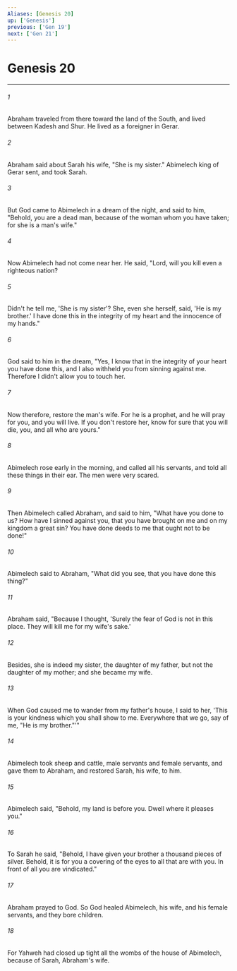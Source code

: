 ```yaml
---
Aliases: [Genesis 20]
up: ['Genesis']
previous: ['Gen 19']
next: ['Gen 21']
---
```

# Genesis 20
***





###### 1 

Abraham traveled from there toward the land of the South, and lived between Kadesh and Shur. He lived as a foreigner in Gerar. 



###### 2 

Abraham said about Sarah his wife, "She is my sister." Abimelech king of Gerar sent, and took Sarah. 



###### 3 

But God came to Abimelech in a dream of the night, and said to him, "Behold, you are a dead man, because of the woman whom you have taken; for she is a man's wife." 



###### 4 

Now Abimelech had not come near her. He said, "Lord, will you kill even a righteous nation? 



###### 5 

Didn't he tell me, 'She is my sister'? She, even she herself, said, 'He is my brother.' I have done this in the integrity of my heart and the innocence of my hands." 



###### 6 

God said to him in the dream, "Yes, I know that in the integrity of your heart you have done this, and I also withheld you from sinning against me. Therefore I didn't allow you to touch her. 



###### 7 

Now therefore, restore the man's wife. For he is a prophet, and he will pray for you, and you will live. If you don't restore her, know for sure that you will die, you, and all who are yours." 



###### 8 

Abimelech rose early in the morning, and called all his servants, and told all these things in their ear. The men were very scared. 



###### 9 

Then Abimelech called Abraham, and said to him, "What have you done to us? How have I sinned against you, that you have brought on me and on my kingdom a great sin? You have done deeds to me that ought not to be done!" 



###### 10 

Abimelech said to Abraham, "What did you see, that you have done this thing?" 



###### 11 

Abraham said, "Because I thought, 'Surely the fear of God is not in this place. They will kill me for my wife's sake.' 



###### 12 

Besides, she is indeed my sister, the daughter of my father, but not the daughter of my mother; and she became my wife. 



###### 13 

When God caused me to wander from my father's house, I said to her, 'This is your kindness which you shall show to me. Everywhere that we go, say of me, "He is my brother."'" 



###### 14 

Abimelech took sheep and cattle, male servants and female servants, and gave them to Abraham, and restored Sarah, his wife, to him. 



###### 15 

Abimelech said, "Behold, my land is before you. Dwell where it pleases you." 



###### 16 

To Sarah he said, "Behold, I have given your brother a thousand pieces of silver. Behold, it is for you a covering of the eyes to all that are with you. In front of all you are vindicated." 



###### 17 

Abraham prayed to God. So God healed Abimelech, his wife, and his female servants, and they bore children. 



###### 18 

For Yahweh had closed up tight all the wombs of the house of Abimelech, because of Sarah, Abraham's wife.
